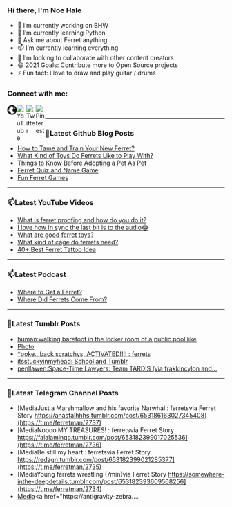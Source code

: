 ### Hi there, I'm Noe Hale

- 🔭 I’m currently working on BHW
- 🌱 I’m currently learning Python
- 💬 Ask me about Ferret anything
- 📫 I’m currently learning everything
- 🔭 I’m looking to collaborate with other content creators
- 😄 2021 Goals: Contribute more to Open Source projects
- ⚡ Fun fact: I love to draw and play guitar / drums

### Connect with me:

[<img align="left" alt="ferretvoice.com" width="22px" src="https://raw.githubusercontent.com/iconic/open-iconic/master/svg/globe.svg" />](https://ferretvoice.com)
[<img align="left" alt="YouTube" width="22px" src="https://cdn.jsdelivr.net/npm/simple-icons@v3/icons/youtube.svg" />](https://www.youtube.com/channel/UCk665XTfaMLVwFVWUmgnDiw)
[<img align="left" alt="Twitter" width="22px" src="https://cdn.jsdelivr.net/npm/simple-icons@v3/icons/twitter.svg" />](https://twitter.com/voiceferret)
[<img align="left" alt="Pinterest" width="22px" src="https://cdn.jsdelivr.net/npm/simple-icons@v3/icons/pinterest.svg" />](https://www.pinterest.com/voiceferret/)

<br />

---
### 🔭Latest Github Blog Posts
<!-- GITHUB:START -->
- [How to Tame and Train Your New Ferret?](http://noehale.github.io/how-to-tame-and-train-your-new-ferret/)
- [What Kind of Toys Do Ferrets Like to Play With?](http://noehale.github.io/what-kind-of-toys-do-ferrets-like-to-play-with/)
- [Things to Know Before Adopting a Pet As Pet](http://noehale.github.io/things-to-know-before-adopting-a-pet-as-pet/)
- [Ferret Quiz and Name Game](http://noehale.github.io/ferret-quiz/)
- [Fun Ferret Games](http://noehale.github.io/fun-ferret-games/)
<!-- GITHUB:END -->
---
### 📫Latest YouTube Videos

<!-- YOUTUBE:START -->
- [What is ferret proofing and how do you do it?](https://www.youtube.com/watch?v=81Syh_DJBQQ)
- [I love how in sync the last bit is to the audio😂](https://www.youtube.com/watch?v=WHBeGHwSlGY)
- [What are good ferret toys?](https://www.youtube.com/watch?v=tPxRilBzc0s)
- [What kind of cage do ferrets need?](https://www.youtube.com/watch?v=xzz6hC3sR5A)
- [40+ Best Ferret Tattoo Idea](https://www.youtube.com/watch?v=KIKqduR6Xcs)
<!-- YOUTUBE:END -->

---
### 📫Latest Podcast

<!-- PODCAST:START -->
- [Where to Get a Ferret?](https://anchor.fm/ferretvoice/episodes/Where-to-Get-a-Ferret-erurfu)
- [Where Did Ferrets Come From?](https://anchor.fm/ferretvoice/episodes/Where-Did-Ferrets-Come-From-eruq8g)
<!-- PODCAST:END -->
---
### 📝Latest Tumblr Posts

<!-- TUMBLR:START -->
- [human:walking barefoot in the locker room of a public pool like
](https://come-forth-into-the-light.tumblr.com/post/653189955445735424)
- [Photo](https://come-forth-into-the-light.tumblr.com/post/653167308482707456)
- [*poke…back scratchys, ACTIVATED!!!! : ferrets](https://come-forth-into-the-light.tumblr.com/post/653144622847131648)
- [itsstuckyinmyhead:
School and Tumblr
](https://come-forth-into-the-light.tumblr.com/post/653099334925205505)
- [penllawen:Space-Time Lawyers: Team TARDIS
(via frakkincylon and...](https://come-forth-into-the-light.tumblr.com/post/653076677569675264)
<!-- TUMBLR:END -->
---
### 📝Latest Telegram Channel Posts

<!-- TELEGRAM:START -->
- [MediaJust a Marshmallow and his favorite Narwhal : ferretsvia Ferret Story https://anasfalhhhs.tumblr.com/post/653186163027345408](https://t.me/ferretman/2737)
- [MediaNoooo MY TREASURES! : ferretsvia Ferret Story https://falalamingo.tumblr.com/post/653182399017025536](https://t.me/ferretman/2736)
- [MediaBe still my heart : ferretsvia Ferret Story https://redzgn.tumblr.com/post/653182399021285377](https://t.me/ferretman/2735)
- [MediaYoung ferrets wrestling (7min)via Ferret Story https://somewhere-inthe-deepdetails.tumblr.com/post/653182393609568256](https://t.me/ferretman/2734)
- [<a href="https://64.media.tumblr.com/ebf6ea6b9019e7e98f17970dfbbe2235/tumblr_obbeoyJjND1sijjnno1_500.png">Media</a><a href="https://antigravity-zebra....](https://t.me/ferretman/2733)
<!-- TELEGRAM:END -->
